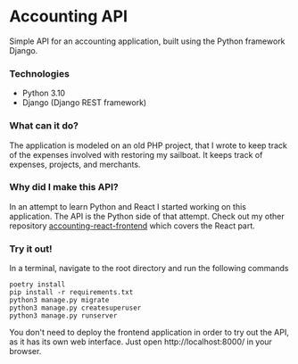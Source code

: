 # Accounting API
Simple API for an accounting application, built using the Python framework Django.

### Technologies
- Python 3.10
- Django (Django REST framework)

### What can it do?
The application is modeled on an old PHP project, that I wrote to keep track of the expenses involved with restoring my sailboat. It keeps track of expenses, projects, and merchants.

### Why did I make this API?
In an attempt to learn Python and React I started working on this application. The API is the Python side of that attempt. Check out my other repository [accounting-react-frontend](https://github.com/FrederikNorlyk/accounting-react-frontend) which covers the React part.

### Try it out!
In a terminal, navigate to the root directory and run the following commands
```
poetry install
pip install -r requirements.txt
python3 manage.py migrate
python3 manage.py createsuperuser
python3 manage.py runserver
```
You don't need to deploy the frontend application in order to try out the API, as it has its own web interface. Just open http://localhost:8000/ in your browser.
